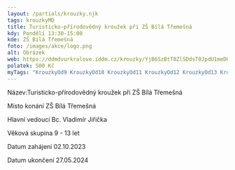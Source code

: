 ```yaml
---
layout: /partials/krouzky.njk
tags: krouzkyMD
title: Turisticko-přírodovědný kroužek při ZŠ Bílá Třemešná
kdy: Pondělí 13:30-15:00
kde: ZŠ Bílá Třemešná
foto: /images/akce/logo.png
alt: Obrázek
web: https://ddmdvurkralove.iddm.cz/krouzky/YjB6SzBtT0ZlSDdsT0JpdU1meDQySCtVa1FtM2xzTjB2K0hEaEFhTlljQT0=
polatek: 500 Kč
myTags: "KrouzkyOd9 KrouzkyOd10 KrouzkyOd11 KrouzkyOd12 KrouzkyOd13 KrouzkyOstatni "
---
```



Název:Turisticko-přírodovědný kroužek při ZŠ Bílá Třemešná

Místo konání ZŠ Bílá Třemešná

Hlavní vedoucí Bc. Vladimír Jiřička

Věková skupina 9 - 13 let

Datum zahájení 02.10.2023

Datum ukončení 27.05.2024